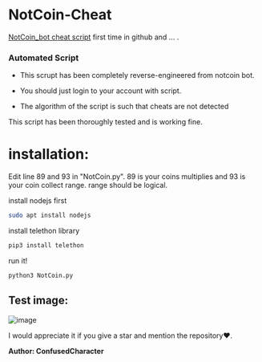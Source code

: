 # NotCoin-Cheat
[NotCoin_bot cheat script](https://t.me/notcoin_bot) first time in github and ... .

### Automated Script

* This scrupt has been completely reverse-engineered from notcoin bot.

* You should just login to your account with script.

* The algorithm of the script is such that cheats are not detected

This script has been thoroughly tested and is working fine.

# installation:

Edit line 89 and 93 in "NotCoin.py". 89 is your coins multiplies and 93 is your coin collect range. range should be logical.

install nodejs first
```bash
sudo apt install nodejs
```
install telethon library

```bash
pip3 install telethon
```
run it!

```bash
python3 NotCoin.py
```

## Test image:

![image](https://raw.githubusercontent.com/ConfusedCharacter/NotCoin-Cheat/main/test-image.png)

I would appreciate it if you give a star and mention the repository❤️.

**Author: ConfusedCharacter**
